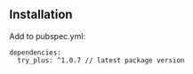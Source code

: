 ## Installation

Add to pubspec.yml:

```
dependencies:
  try_plus: ^1.0.7 // latest package version
```

